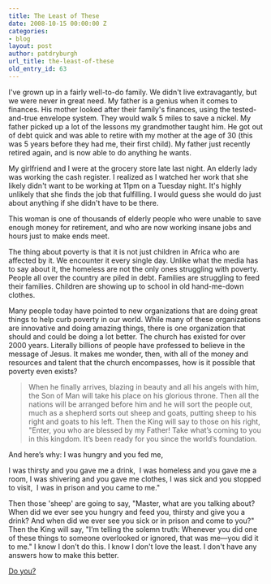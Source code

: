 ```yaml
---
title: The Least of These
date: 2008-10-15 00:00:00 Z
categories:
- blog
layout: post
author: patdryburgh
url_title: the-least-of-these
old_entry_id: 63
---
```


I've grown up in a fairly well-to-do family. We didn't live extravagantly, but we were never in great need. My father is a genius when it comes to finances. His mother looked after their family's finances, using the tested-and-true envelope system. They would walk 5 miles to save a nickel. My father picked up a lot of the lessons my grandmother taught him. He got out of debt quick and was able to retire with my mother at the age of 30 (this was 5 years before they had me, their first child). My father just recently retired again, and is now able to do anything he wants. 

My girlfriend and I were at the grocery store late last night. An elderly lady was working the cash register. I realized as I watched her work that she likely didn't want to be working at 11pm on a Tuesday night. It's highly unlikely that she finds the job that fulfilling. I would guess she would do just about anything if she didn't have to be there.

This woman is one of thousands of elderly people who were unable to save enough money for retirement, and who are now working insane jobs and hours just to make ends meet. 

The thing about poverty is that it is not just children in Africa who are affected by it. We encounter it every single day. Unlike what the media has to say about it, the homeless are not the only ones struggling with poverty. People all over the country are piled in debt. Families are struggling to feed their families. Children are showing up to school in old hand-me-down clothes.

Many people today have pointed to new organizations that are doing great things to help curb poverty in our world. While many of these organizations are innovative and doing amazing things, there is one organization that should and could be doing a lot better. The church has existed for over 2000 years. Literally billions of people have professed to believe in the message of Jesus. It makes me wonder, then, with all of the money and resources and talent that the church encompasses, how is it possible that poverty even exists?
>When he finally arrives, blazing in beauty and all his angels with him, the Son of Man will take his place on his glorious throne. Then all the nations will be arranged before him and he will sort the people out, much as a shepherd sorts out sheep and goats, putting sheep to his right and goats to his left. Then the King will say to those on his right, "Enter, you who are blessed by my Father! Take what’s coming to you in this kingdom. It’s been ready for you since the world’s foundation.

And here’s why: I was hungry and you fed me, 

I was thirsty and you gave me a drink, 
I was homeless and you gave me a room,
I was shivering and you gave me clothes,
I was sick and you stopped to visit, 
I was in prison and you came to me."

Then those 'sheep' are going to say, "Master, what are you talking about? When did we ever see you hungry and feed you, thirsty and give you a drink? And when did we ever see you sick or in prison and come to you?" Then the King will say, "I’m telling the solemn truth: Whenever you did one of these things to someone overlooked or ignored, that was me—you did it to me."
I know I don't do this. I know I don't love the least. I don't have any answers how to make this better. 

<a title="The Least of These" href="http://patdryburgh.com/blog/the-least-of-these/#respond">Do you?</a>

<a href="http://blogactionday.org"><img src="http://blogactionday.s3.amazonaws.com/banners/468x60.jpg" alt="" /></a>
 

<script src="http://blogactionday.org/js/88807ad375d01c1ced526631ef076c62c2727126"></script>